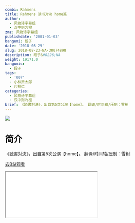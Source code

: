 ```yaml
---
combi: Rahmens
title: Rahmens 读书对决 home篇
author:
  - 风物诗字幕组
  - 汉中则为橙
zmz: 风物诗字幕组
publishdate: '2001-01-03'
bangumi: 段子
date: '2018-08-29'
slug: 2018-08-23-NA-30074898
description: 段子&#8226;NA
weight: 19171.0
bangumis:
  - 段子
tags:
  - '007'
  - 小林贤太郎
  - 片桐仁
categories:
  - 风物诗字幕组
  - 汉中则为橙
brief: 《読書対決》，出自第5次公演【home】。 翻译/时间轴/压制：雪树
---
```

![](https://i.imgur.com/VAx22bZ.jpg)
# 简介  
《読書対決》，出自第5次公演【home】。
翻译/时间轴/压制：雪树  

[去B站观看](https://www.bilibili.com/video/av30074898/)
<div class ="resp-container"><iframe class="testiframe" src="//player.bilibili.com/player.html?aid=30074898"", scrolling="no", allowfullscreen="true" > </iframe></div> 
